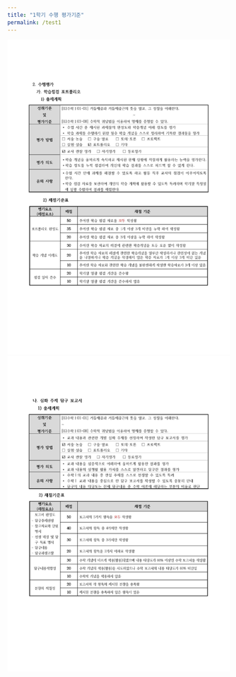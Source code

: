 ```yaml
---
title: "1학기 수행 평가기준"
permalink: /test1
---
```

<img  src="/assets/11.jpg"/>
<img  src="/assets/22.jpg"/>